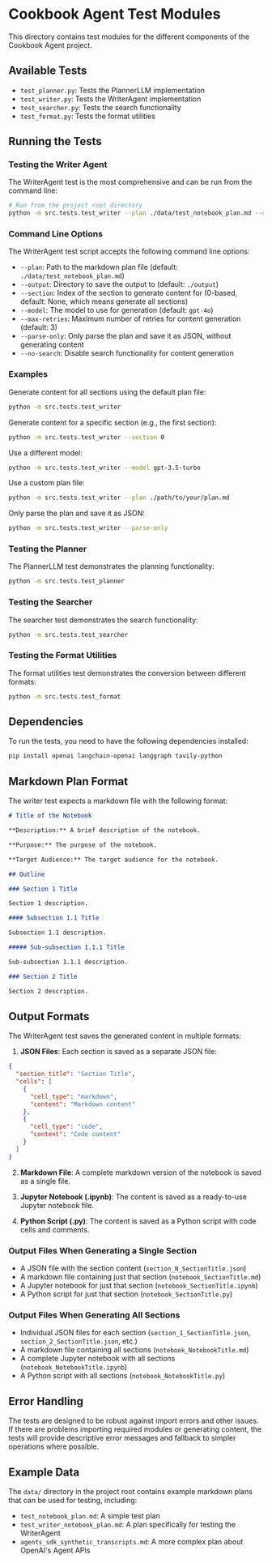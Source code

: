# Cookbook Agent Test Modules

This directory contains test modules for the different components of the Cookbook Agent project.

## Available Tests

- `test_planner.py`: Tests the PlannerLLM implementation
- `test_writer.py`: Tests the WriterAgent implementation
- `test_searcher.py`: Tests the search functionality
- `test_format.py`: Tests the format utilities

## Running the Tests

### Testing the Writer Agent

The WriterAgent test is the most comprehensive and can be run from the command line:

```bash
# Run from the project root directory
python -m src.tests.test_writer --plan ./data/test_notebook_plan.md --output ./output
```

### Command Line Options

The WriterAgent test script accepts the following command line options:

- `--plan`: Path to the markdown plan file (default: `./data/test_notebook_plan.md`)
- `--output`: Directory to save the output to (default: `./output`)
- `--section`: Index of the section to generate content for (0-based, default: None, which means generate all sections)
- `--model`: The model to use for generation (default: `gpt-4o`)
- `--max-retries`: Maximum number of retries for content generation (default: 3)
- `--parse-only`: Only parse the plan and save it as JSON, without generating content
- `--no-search`: Disable search functionality for content generation

### Examples

Generate content for all sections using the default plan file:

```bash
python -m src.tests.test_writer
```

Generate content for a specific section (e.g., the first section):

```bash
python -m src.tests.test_writer --section 0
```

Use a different model:

```bash
python -m src.tests.test_writer --model gpt-3.5-turbo
```

Use a custom plan file:

```bash
python -m src.tests.test_writer --plan ./path/to/your/plan.md
```

Only parse the plan and save it as JSON:

```bash
python -m src.tests.test_writer --parse-only
```

### Testing the Planner

The PlannerLLM test demonstrates the planning functionality:

```bash
python -m src.tests.test_planner
```

### Testing the Searcher

The searcher test demonstrates the search functionality:

```bash
python -m src.tests.test_searcher
```

### Testing the Format Utilities

The format utilities test demonstrates the conversion between different formats:

```bash
python -m src.tests.test_format
```

## Dependencies

To run the tests, you need to have the following dependencies installed:

```bash
pip install openai langchain-openai langgraph tavily-python
```

## Markdown Plan Format

The writer test expects a markdown file with the following format:

```markdown
# Title of the Notebook

**Description:** A brief description of the notebook.

**Purpose:** The purpose of the notebook.

**Target Audience:** The target audience for the notebook.

## Outline

### Section 1 Title

Section 1 description.

#### Subsection 1.1 Title

Subsection 1.1 description.

##### Sub-subsection 1.1.1 Title

Sub-subsection 1.1.1 description.

### Section 2 Title

Section 2 description.
```

## Output Formats

The WriterAgent test saves the generated content in multiple formats:

1. **JSON Files**: Each section is saved as a separate JSON file:

```json
{
  "section_title": "Section Title",
  "cells": [
    {
      "cell_type": "markdown",
      "content": "Markdown content"
    },
    {
      "cell_type": "code",
      "content": "Code content"
    }
  ]
}
```

2. **Markdown File**: A complete markdown version of the notebook is saved as a single file.

3. **Jupyter Notebook (.ipynb)**: The content is saved as a ready-to-use Jupyter notebook file.

4. **Python Script (.py)**: The content is saved as a Python script with code cells and comments.

### Output Files When Generating a Single Section

- A JSON file with the section content (`section_N_SectionTitle.json`)
- A markdown file containing just that section (`notebook_SectionTitle.md`)
- A Jupyter notebook for just that section (`notebook_SectionTitle.ipynb`)
- A Python script for just that section (`notebook_SectionTitle.py`)

### Output Files When Generating All Sections

- Individual JSON files for each section (`section_1_SectionTitle.json`, `section_2_SectionTitle.json`, etc.)
- A markdown file containing all sections (`notebook_NotebookTitle.md`)
- A complete Jupyter notebook with all sections (`notebook_NotebookTitle.ipynb`)
- A Python script with all sections (`notebook_NotebookTitle.py`)

## Error Handling

The tests are designed to be robust against import errors and other issues. If there are problems importing required modules or generating content, the tests will provide descriptive error messages and fallback to simpler operations where possible.

## Example Data

The `data/` directory in the project root contains example markdown plans that can be used for testing, including:

- `test_notebook_plan.md`: A simple test plan
- `test_writer_notebook_plan.md`: A plan specifically for testing the WriterAgent
- `agents_sdk_synthetic_transcripts.md`: A more complex plan about OpenAI's Agent APIs